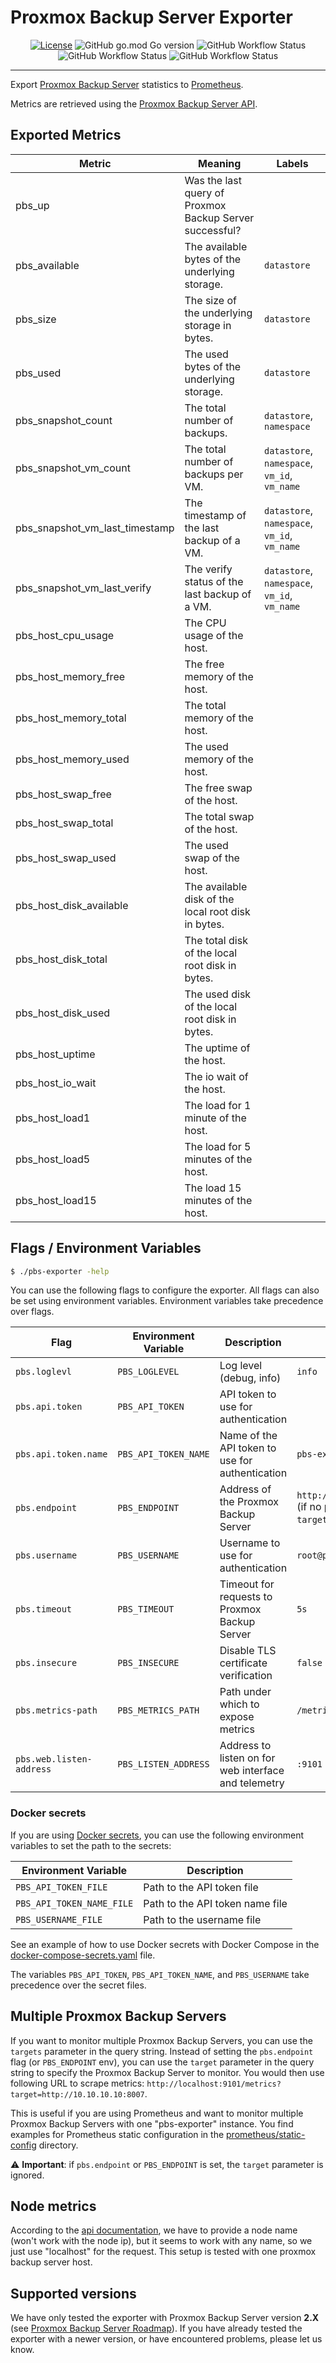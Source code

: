 # Proxmox Backup Server Exporter

<p align="center">
    <a href="https://github.com/natrontech/pbs-exporter"><img
    src="https://img.shields.io/github/license/natrontech/pbs-exporter"
    alt="License"
    /></a>
    <img alt="GitHub go.mod Go version" src="https://img.shields.io/github/go-mod/go-version/natrontech/pbs-exporter/main?label=Go%20Version" />
    <img alt="GitHub Workflow Status" src="https://img.shields.io/github/actions/workflow/status/natrontech/pbs-exporter/ci.yml?label=CI" />
    <img alt="GitHub Workflow Status" src="https://img.shields.io/github/actions/workflow/status/natrontech/pbs-exporter/codeql.yml?label=CodeQL" />
    <img alt="GitHub Workflow Status" src="https://img.shields.io/github/actions/workflow/status/natrontech/pbs-exporter/docker-release.yml?label=Docker%20Release" />
</p>

---

Export [Proxmox Backup Server](https://www.proxmox.com/en/proxmox-backup-server/overview) statistics to [Prometheus](https://prometheus.io/).

Metrics are retrieved using the [Proxmox Backup Server API](https://pbs.proxmox.com/docs/api-viewer/index.html).

## Exported Metrics

| Metric                         | Meaning                                                 | Labels                                       |
| ------------------------------ | ------------------------------------------------------- | -------------------------------------------- |
| pbs_up                         | Was the last query of Proxmox Backup Server successful? |                                              |
| pbs_available                  | The available bytes of the underlying storage.          | `datastore`                                  |
| pbs_size                       | The size of the underlying storage in bytes.            | `datastore`                                  |
| pbs_used                       | The used bytes of the underlying storage.               | `datastore`                                  |
| pbs_snapshot_count             | The total number of backups.                            | `datastore`, `namespace`                     |
| pbs_snapshot_vm_count          | The total number of backups per VM.                     | `datastore`, `namespace`, `vm_id`, `vm_name` |
| pbs_snapshot_vm_last_timestamp | The timestamp of the last backup of a VM.               | `datastore`, `namespace`, `vm_id`, `vm_name` |
| pbs_snapshot_vm_last_verify    | The verify status of the last backup of a VM.           | `datastore`, `namespace`, `vm_id`, `vm_name` |
| pbs_host_cpu_usage             | The CPU usage of the host.                              |                                              |
| pbs_host_memory_free           | The free memory of the host.                            |                                              |
| pbs_host_memory_total          | The total memory of the host.                           |                                              |
| pbs_host_memory_used           | The used memory of the host.                            |                                              |
| pbs_host_swap_free             | The free swap of the host.                              |                                              |
| pbs_host_swap_total            | The total swap of the host.                             |                                              |
| pbs_host_swap_used             | The used swap of the host.                              |                                              |
| pbs_host_disk_available        | The available disk of the local root disk in bytes.     |                                              |
| pbs_host_disk_total            | The total disk of the local root disk in bytes.         |                                              |
| pbs_host_disk_used             | The used disk of the local root disk in bytes.          |                                              |
| pbs_host_uptime                | The uptime of the host.                                 |                                              |
| pbs_host_io_wait               | The io wait of the host.                                |                                              |
| pbs_host_load1                 | The load for 1 minute of the host.                      |                                              |
| pbs_host_load5                 | The load for 5 minutes of the host.                     |                                              |
| pbs_host_load15                | The load 15 minutes of the host.                        |                                              |

## Flags / Environment Variables

```bash
$ ./pbs-exporter -help
```

You can use the following flags to configure the exporter. All flags can also be set using environment variables. Environment variables take precedence over flags.

| Flag                     | Environment Variable | Description                                          | Default                                                |
| ------------------------ | -------------------- | ---------------------------------------------------- | ------------------------------------------------------ |
| `pbs.loglevl`            | `PBS_LOGLEVEL`       | Log level (debug, info)                              | `info`                                                 |
| `pbs.api.token`          | `PBS_API_TOKEN`      | API token to use for authentication                  |                                                        |
| `pbs.api.token.name`     | `PBS_API_TOKEN_NAME` | Name of the API token to use for authentication      | `pbs-exporter`                                         |
| `pbs.endpoint`           | `PBS_ENDPOINT`       | Address of the Proxmox Backup Server                 | `http://localhost:8007` (if no parameter `target` set) |
| `pbs.username`           | `PBS_USERNAME`       | Username to use for authentication                   | `root@pam`                                             |
| `pbs.timeout`            | `PBS_TIMEOUT`        | Timeout for requests to Proxmox Backup Server        | `5s`                                                   |
| `pbs.insecure`           | `PBS_INSECURE`       | Disable TLS certificate verification                 | `false`                                                |
| `pbs.metrics-path`       | `PBS_METRICS_PATH`   | Path under which to expose metrics                   | `/metrics`                                             |
| `pbs.web.listen-address` | `PBS_LISTEN_ADDRESS` | Address to listen on for web interface and telemetry | `:9101`                                                |

### Docker secrets

If you are using [Docker secrets](https://docs.docker.com/engine/swarm/secrets/), you can use the following environment variables to set the path to the secrets:

| Environment Variable      | Description                     |
| ------------------------- | ------------------------------- |
| `PBS_API_TOKEN_FILE`      | Path to the API token file      |
| `PBS_API_TOKEN_NAME_FILE` | Path to the API token name file |
| `PBS_USERNAME_FILE`       | Path to the username file       |

See an example of how to use Docker secrets with Docker Compose in the [docker-compose-secrets.yaml](docker-compose-secrets.yaml) file.

The variables `PBS_API_TOKEN`, `PBS_API_TOKEN_NAME`, and `PBS_USERNAME` take precedence over the secret files.

## Multiple Proxmox Backup Servers

If you want to monitor multiple Proxmox Backup Servers, you can use the `targets` parameter in the query string. Instead of setting the `pbs.endpoint` flag (or `PBS_ENDPOINT` env), you can use the `target` parameter in the query string to specify the Proxmox Backup Server to monitor. You would then use following URL to scrape metrics: `http://localhost:9101/metrics?target=http://10.10.10.10:8007`.

This is useful if you are using Prometheus and want to monitor multiple Proxmox Backup Servers with one "pbs-exporter" instance.
You find examples for Prometheus static configuration in the [prometheus/static-config](prometheus/static-config) directory.

:warning: **Important**: if `pbs.endpoint` or `PBS_ENDPOINT` is set, the `target` parameter is ignored.

## Node metrics

According to the [api documentation](https://pbs.proxmox.com/docs/api-viewer/index.html#/nodes/{node}), we have to provide a node name (won't work with the node ip), but it seems to work with any name, so we just use "localhost" for the request. This setup is tested with one proxmox backup server host.

## Supported versions

We have only tested the exporter with Proxmox Backup Server version **2.X** (see [Proxmox Backup Server Roadmap](https://pbs.proxmox.com/wiki/index.php/Roadmap)). If you have already tested the exporter with a newer version, or have encountered problems, please let us know.
